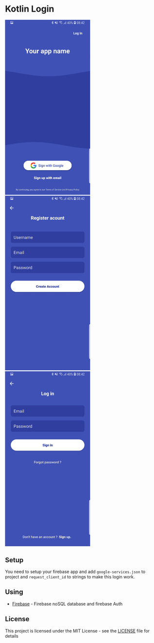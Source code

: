 # Kotlin Login

<img src="readmeImages/1.jpg" width="280"/> <img src="readmeImages/2.jpg" width="280"/> <img src="readmeImages/3.jpg" width="280" />


## Setup

You need to setup your firebase app and add ```google-services.json``` to project and ```request_client_id``` to strings
 to make this login work.


## Using

* [Firebase](https://firebase.google.com/) - Firebase noSQL database and firebase Auth

## License

This project is licensed under the MIT License - see the [LICENSE](https://github.com/kubekbreha/AndroidAppParts/blob/master/LICENCE) file for details
